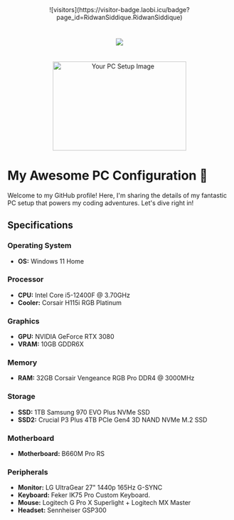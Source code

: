<div align="center">
    ![visitors](https://visitor-badge.laobi.icu/badge?page_id=RidwanSiddique.RidwanSiddique)
</div>

<h1 align="center">
    <img src="https://readme-typing-svg.herokuapp.com/?font=Righteous&size=35&center=true&vCenter=true&width=500&height=70&duration=6000&lines=Hello+Enthusiasts!;+I'm+Ridwan+Siddique!;" />
</h1>

<br/>
<div align="center">
    <img src="https://your-image-url.com/your-image.png" alt="Your PC Setup Image" width="300" height="200">
</div>

# My Awesome PC Configuration 🚀

Welcome to my GitHub profile! Here, I'm sharing the details of my fantastic PC setup that powers my coding adventures. Let's dive right in!

## Specifications

### Operating System
- **OS:** Windows 11 Home

### Processor
- **CPU:** Intel Core i5-12400F @ 3.70GHz
- **Cooler:** Corsair H115i RGB Platinum

### Graphics
- **GPU:** NVIDIA GeForce RTX 3080
- **VRAM:** 10GB GDDR6X

### Memory
- **RAM:** 32GB Corsair Vengeance RGB Pro DDR4 @ 3000MHz

### Storage
- **SSD:** 1TB Samsung 970 EVO Plus NVMe SSD
- **SSD2:** Crucial P3 Plus 4TB PCIe Gen4 3D NAND NVMe M.2 SSD

### Motherboard
- **Motherboard:** B660M Pro RS

### Peripherals
- **Monitor:** LG UltraGear 27" 1440p 165Hz G-SYNC
- **Keyboard:** Feker IK75 Pro Custom Keyboard. 
- **Mouse:** Logitech G Pro X Superlight + Logitech MX Master
- **Headset:** Sennheiser GSP300


